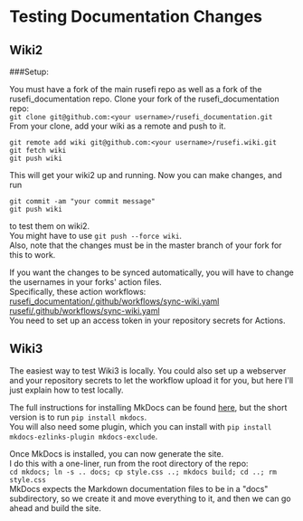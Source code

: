 # Testing Documentation Changes

## Wiki2

###Setup:

You must have a fork of the main rusefi repo as well as a fork of the rusefi_documentation repo.
Clone your fork of the rusefi_documentation repo:  
`git clone git@github.com:<your username>/rusefi_documentation.git`  
From your clone, add your wiki as a remote and push to it.
```
git remote add wiki git@github.com:<your username>/rusefi.wiki.git
git fetch wiki
git push wiki
```
This will get your wiki2 up and running. Now you can make changes, and run
```
git commit -am "your commit message"
git push wiki
```
to test them on wiki2.  
You might have to use `git push --force wiki`.  
Also, note that the changes must be in the master branch of your fork for this to work.

If you want the changes to be synced automatically, you will have to change the usernames in your forks' action files.  
Specifically, these action workflows:  
[rusefi_documentation/.github/workflows/sync-wiki.yaml](https://github.com/rusefi/rusefi_documentation/blob/master/.github/workflows/sync-wiki.yaml)  
[rusefi/.github/workflows/sync-wiki.yaml](https://github.com/rusefi/rusefi/blob/master/.github/workflows/sync-wiki.yaml)  
You need to set up an access token in your repository secrets for Actions.

## Wiki3

The easiest way to test Wiki3 is locally. You could also set up a webserver and your repository secrets to let the workflow upload it for you, but here I'll just explain how to test locally.

The full instructions for installing MkDocs can be found [here](https://www.mkdocs.org/user-guide/installation/), but the short version is to run `pip install mkdocs`.  
You will also need some plugin, which you can install with `pip install mkdocs-ezlinks-plugin mkdocs-exclude`.

Once MkDocs is installed, you can now generate the site.  
I do this with a one-liner, run from the root directory of the repo:  
`cd mkdocs; ln -s .. docs; cp style.css ..; mkdocs build; cd ..; rm style.css`  
MkDocs expects the Markdown documentation files to be in a "docs" subdirectory, so we create it and move everything to it, and then we can go ahead and build the site.
